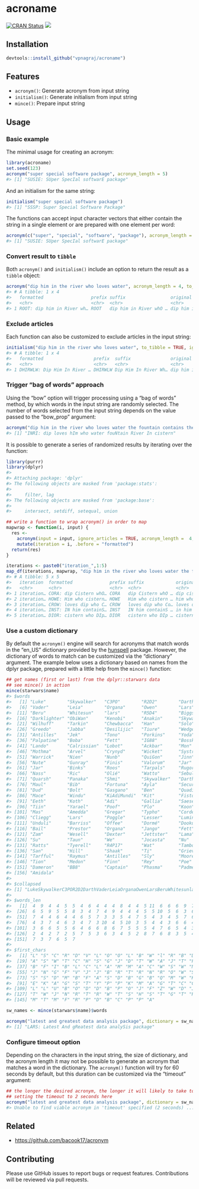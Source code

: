 
<!-- README.md is generated from README.Rmd. Please edit that file -->

# acroname

[![CRAN
Status](https://www.r-pkg.org/badges/version/acroname)](https://cran.r-project.org/package=acroname)
![](https://cranlogs.r-pkg.org/badges/acroname)

## Installation

``` r
devtools::install_github("vpnagraj/acroname")
```

## Features

  - `acronym()`: Generate acronym from input string
  - `initialism()`: Generate initialism from input string
  - `mince()`: Prepare input string

## Usage

### Basic example

The minimal usage for creating an acronym:

``` r
library(acroname)
set.seed(123)
acronym("super special software package", acronym_length = 5)
#> [1] "SUSIE: SUper SpecIal softwarE package"
```

And an initialism for the same string:

``` r
initialism("super special software package")
#> [1] "SSSP: Super Special Software Package"
```

The functions can accept input character vectors that either contain the
string in a single element or are prepared with one element per word:

``` r
acronym(c("super", "special", "software", "package"), acronym_length = 5)
#> [1] "SUSIE: SUper SpecIal softwarE package"
```

### Convert result to `tibble`

Both `acronym()` and `initialism()` include an option to return the
result as a `tibble` object:

``` r
acronym("dip him in the river who loves water", acronym_length = 4, to_tibble = TRUE)
#> # A tibble: 1 x 4
#>   formatted                  prefix suffix                 original             
#>   <chr>                      <chr>  <chr>                  <chr>                
#> 1 ROOT: dip him in River wh… ROOT   dip him in River whO … dip him in river who…
```

### Exclude articles

Each function can also be customized to exclude articles in the input
string:

``` r
initialism("dip him in the river who loves water", to_tibble = TRUE, ignore_articles = TRUE)
#> # A tibble: 1 x 4
#>   formatted                   prefix  suffix               original             
#>   <chr>                       <chr>   <chr>                <chr>                
#> 1 DHIRWLW: Dip Him In River … DHIRWLW Dip Him In River Wh… dip him in river who…
```

### Trigger “bag of words” approach

Using the “bow” option will trigger processing using a “bag of words”
method, by which words in the input string are randomly selected. The
number of words selected from the input string depends on the value
passed to the “bow\_prop” argument:

``` r
acronym("dip him in the river who loves water the fountain contains the cistern overflows", ignore_articles = TRUE, acronym_length = 4, bow = TRUE, bow_prop = 0.75)
#> [1] "INRI: dip loves hIm who water fouNtain River In cistern"
```

It is possible to generate a series of randomized results by iterating
over the function:

``` r
library(purrr)
library(dplyr)
#> 
#> Attaching package: 'dplyr'
#> The following objects are masked from 'package:stats':
#> 
#>     filter, lag
#> The following objects are masked from 'package:base':
#> 
#>     intersect, setdiff, setequal, union

## write a function to wrap acronym() in order to map
mapwrap <- function(i, input) {
  res <- 
    acronym(input = input, ignore_articles = TRUE, acronym_length =  4, bow = TRUE, bow_prop = 0.75, to_tibble = TRUE) %>%
    mutate(iteration = i, .before = "formatted")
  return(res)
}

iterations <- paste0("iteration_",1:5)
map_df(iterations, mapwrap, "dip him in the river who loves water the fountain contains the cistern overflows")
#> # A tibble: 5 x 5
#>   iteration  formatted              prefix suffix            original           
#>   <chr>      <chr>                  <chr>  <chr>             <chr>              
#> 1 iteration… CORA: dip Cistern whO… CORA   dip Cistern whO … dip cistern who ri…
#> 2 iteration… HOWE: Him who cistern… HOWE   Him who cistern … him who cistern ov…
#> 3 iteration… CROW: loves dip who C… CROW   loves dip who Co… loves dip who cont…
#> 4 iteration… INST: IN him containS… INST   IN him containS … in him contains ci…
#> 5 iteration… DIOR: cistern who DIp… DIOR   cistern who DIp … cistern who dip ov…
```

### Use a custom dictionary

By default the `acronym()` engine will search for acronyms that match
words in the “en\_US” dictionary provided by the
[hunspell](https://CRAN.R-project.org/package=hunspell) package.
However, the dictionary of words to match can be customized via the
“dictionary” argument. The example below uses a dictionary based on
names from the dplyr package, prepared with a little help from the
`mince()` function:

``` r
## get names (first or last) from the dplyr::starwars data
## see mince() in action
mince(starwars$name)
#> $words
#>   [1] "Luke"        "Skywalker"   "C3PO"        "R2D2"        "Darth"      
#>   [6] "Vader"       "Leia"        "Organa"      "Owen"        "Lars"       
#>  [11] "Beru"        "Whitesun"    "lars"        "R5D4"        "Biggs"      
#>  [16] "Darklighter" "ObiWan"      "Kenobi"      "Anakin"      "Skywalker"  
#>  [21] "Wilhuff"     "Tarkin"      "Chewbacca"   "Han"         "Solo"       
#>  [26] "Greedo"      "Jabba"       "Desilijic"   "Tiure"       "Wedge"      
#>  [31] "Antilles"    "Jek"         "Tono"        "Porkins"     "Yoda"       
#>  [36] "Palpatine"   "Boba"        "Fett"        "IG88"        "Bossk"      
#>  [41] "Lando"       "Calrissian"  "Lobot"       "Ackbar"      "Mon"        
#>  [46] "Mothma"      "Arvel"       "Crynyd"      "Wicket"      "Systri"     
#>  [51] "Warrick"     "Nien"        "Nunb"        "QuiGon"      "Jinn"       
#>  [56] "Nute"        "Gunray"      "Finis"       "Valorum"     "Jar"        
#>  [61] "Jar"         "Binks"       "Roos"        "Tarpals"     "Rugor"      
#>  [66] "Nass"        "Ric"         "Olié"        "Watto"       "Sebulba"    
#>  [71] "Quarsh"      "Panaka"      "Shmi"        "Skywalker"   "Darth"      
#>  [76] "Maul"        "Bib"         "Fortuna"     "Ayla"        "Secura"     
#>  [81] "Dud"         "Bolt"        "Gasgano"     "Ben"         "Quadinaros" 
#>  [86] "Mace"        "Windu"       "KiAdiMundi"  "Kit"         "Fisto"      
#>  [91] "Eeth"        "Koth"        "Adi"         "Gallia"      "Saesee"     
#>  [96] "Tiin"        "Yarael"      "Poof"        "Plo"         "Koon"       
#> [101] "Mas"         "Amedda"      "Gregar"      "Typho"       "Cordé"      
#> [106] "Cliegg"      "Lars"        "Poggle"      "Lesser"      "Luminara"   
#> [111] "Unduli"      "Barriss"     "Offee"       "Dormé"       "Dooku"      
#> [116] "Bail"        "Prestor"     "Organa"      "Jango"       "Fett"       
#> [121] "Zam"         "Wesell"      "Dexter"      "Jettster"    "Lama"       
#> [126] "Su"          "Taun"        "We"          "Jocasta"     "Nu"         
#> [131] "Ratts"       "Tyerell"     "R4P17"       "Wat"         "Tambor"     
#> [136] "San"         "Hill"        "Shaak"       "Ti"          "Grievous"   
#> [141] "Tarfful"     "Raymus"      "Antilles"    "Sly"         "Moore"      
#> [146] "Tion"        "Medon"       "Finn"        "Rey"         "Poe"        
#> [151] "Dameron"     "BB8"         "Captain"     "Phasma"      "Padmé"      
#> [156] "Amidala"    
#> 
#> $collapsed
#> [1] "LukeSkywalkerC3POR2D2DarthVaderLeiaOrganaOwenLarsBeruWhitesunlarsR5D4BiggsDarklighterObiWanKenobiAnakinSkywalkerWilhuffTarkinChewbaccaHanSoloGreedoJabbaDesilijicTiureWedgeAntillesJekTonoPorkinsYodaPalpatineBobaFettIG88BosskLandoCalrissianLobotAckbarMonMothmaArvelCrynydWicketSystriWarrickNienNunbQuiGonJinnNuteGunrayFinisValorumJarJarBinksRoosTarpalsRugorNassRicOliéWattoSebulbaQuarshPanakaShmiSkywalkerDarthMaulBibFortunaAylaSecuraDudBoltGasganoBenQuadinarosMaceWinduKiAdiMundiKitFistoEethKothAdiGalliaSaeseeTiinYaraelPoofPloKoonMasAmeddaGregarTyphoCordéClieggLarsPoggleLesserLuminaraUnduliBarrissOffeeDorméDookuBailPrestorOrganaJangoFettZamWesellDexterJettsterLamaSuTaunWeJocastaNuRattsTyerellR4P17WatTamborSanHillShaakTiGrievousTarffulRaymusAntillesSlyMooreTionMedonFinnReyPoeDameronBB8CaptainPhasmaPadméAmidala"
#> 
#> $words_len
#>   [1]  4  9  4  4  5  5  4  6  4  4  4  8  4  4  5 11  6  6  6  9  7  6  9  3  4
#>  [26]  6  5  9  5  5  8  3  4  7  4  9  4  4  4  5  5 10  5  6  3  6  5  6  6  6
#>  [51]  7  4  4  6  4  4  6  5  7  3  3  5  4  7  5  4  3  4  5  7  6  6  4  9  5
#>  [76]  4  3  7  4  6  3  4  7  3 10  4  5 10  3  5  4  4  3  6  6  4  6  4  3  4
#> [101]  3  6  6  5  5  6  4  6  6  8  6  7  5  5  5  4  7  6  5  4  3  6  6  8  4
#> [126]  2  4  2  7  2  5  7  5  3  6  3  4  5  2  8  7  6  8  3  5  4  5  4  3  3
#> [151]  7  3  7  6  5  7
#> 
#> $first_chars
#>   [1] "L" "S" "C" "R" "D" "V" "L" "O" "O" "L" "B" "W" "l" "R" "B" "D" "O" "K"
#>  [19] "A" "S" "W" "T" "C" "H" "S" "G" "J" "D" "T" "W" "A" "J" "T" "P" "Y" "P"
#>  [37] "B" "F" "I" "B" "L" "C" "L" "A" "M" "M" "A" "C" "W" "S" "W" "N" "N" "Q"
#>  [55] "J" "N" "G" "F" "V" "J" "J" "B" "R" "T" "R" "N" "R" "O" "W" "S" "Q" "P"
#>  [73] "S" "S" "D" "M" "B" "F" "A" "S" "D" "B" "G" "B" "Q" "M" "W" "K" "K" "F"
#>  [91] "E" "K" "A" "G" "S" "T" "Y" "P" "P" "K" "M" "A" "G" "T" "C" "C" "L" "P"
#> [109] "L" "L" "U" "B" "O" "D" "D" "B" "P" "O" "J" "F" "Z" "W" "D" "J" "L" "S"
#> [127] "T" "W" "J" "N" "R" "T" "R" "W" "T" "S" "H" "S" "T" "G" "T" "R" "A" "S"
#> [145] "M" "T" "M" "F" "R" "P" "D" "B" "C" "P" "P" "A"

sw_names <- mince(starwars$name)$words

acronym("latest and greatest data analysis package", dictionary = sw_names, acronym_length = 4)
#> [1] "LARS: Latest And gReatest data analySis package"
```

### Configure timeout option

Depending on the characters in the input string, the size of dictionary,
and the acronym length it may not be possible to generate an acronym
that matches a word in the dictionary. The `acronym()` function will try
for 60 seconds by default, but this duration can be customized via the
“timeout” argument:

``` r
## the longer the desired acronym, the longer it will likely to take to find a match
## setting the timeout to 2 seconds here
acronym("latest and greatest data analysis package", dictionary = sw_names, acronym_length = 10, timeout = 2)
#> Unable to find viable acronym in 'timeout' specified (2 seconds) ...
```

## Related

  - <https://github.com/bacook17/acronym>

## Contributing

Please use GitHub issues to report bugs or request features.
Contributions will be reviewed via pull requests.
